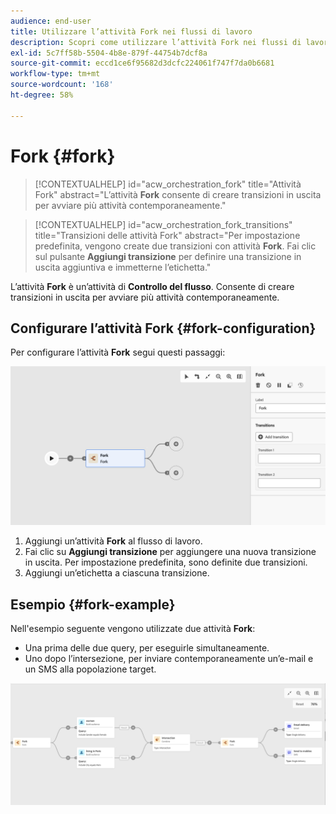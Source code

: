 ```yaml
---
audience: end-user
title: Utilizzare l’attività Fork nei flussi di lavoro
description: Scopri come utilizzare l’attività Fork nei flussi di lavoro
exl-id: 5c7ff58b-5504-4b8e-879f-44754b7dcf8a
source-git-commit: eccd1ce6f95682d3dcfc224061f747f7da0b6681
workflow-type: tm+mt
source-wordcount: '168'
ht-degree: 58%

---
```



# Fork {#fork}

>[!CONTEXTUALHELP]
>id="acw_orchestration_fork"
>title="Attività Fork"
>abstract="L’attività **Fork** consente di creare transizioni in uscita per avviare più attività contemporaneamente."

>[!CONTEXTUALHELP]
>id="acw_orchestration_fork_transitions"
>title="Transizioni delle attività Fork"
>abstract="Per impostazione predefinita, vengono create due transizioni con attività **Fork**. Fai clic sul pulsante **Aggiungi transizione** per definire una transizione in uscita aggiuntiva e immetterne l’etichetta."

L’attività **Fork** è un’attività di **Controllo del flusso**. Consente di creare transizioni in uscita per avviare più attività contemporaneamente.

## Configurare l’attività Fork {#fork-configuration}

Per configurare l’attività **Fork** segui questi passaggi:

![Schermata di configurazione dell&#39;attività del fork del flusso di lavoro](../assets/workflow-fork.png)

1. Aggiungi un’attività **Fork** al flusso di lavoro.
1. Fai clic su **Aggiungi transizione** per aggiungere una nuova transizione in uscita. Per impostazione predefinita, sono definite due transizioni.
1. Aggiungi un’etichetta a ciascuna transizione.

## Esempio {#fork-example}

Nell&#39;esempio seguente vengono utilizzate due attività **Fork**:

* Una prima delle due query, per eseguirle simultaneamente.
* Uno dopo l’intersezione, per inviare contemporaneamente un’e-mail e un SMS alla popolazione target.

![Schermata di esempio del fork del flusso di lavoro](../assets/workflow-fork-example.png)
